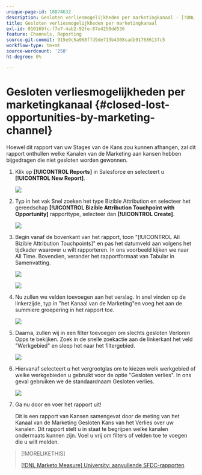 ```yaml
---
unique-page-id: 18874632
description: Gesloten verliesmogelijkheden per marketingkanaal - [!DNL Marketo Measure]
title: Gesloten verliesmogelijkheden per marketingkanaal
exl-id: 010169fc-f7e7-4ab2-92fe-87e4250dd536
feature: Channels, Reporting
source-git-commit: 915e9c5a968ffd9de713b4308cadb91768613fc5
workflow-type: tm+mt
source-wordcount: '250'
ht-degree: 0%

---
```


# Gesloten verliesmogelijkheden per marketingkanaal {#closed-lost-opportunities-by-marketing-channel}

Hoewel dit rapport van uw Stages van de Kans zou kunnen afhangen, zal dit rapport onthullen welke Kanalen van de Marketing aan kansen hebben bijgedragen die niet gesloten worden gewonnen.

1. Klik op **[!UICONTROL Reports]** in Salesforce en selecteert u **[!UICONTROL New Report]**.

   ![](assets/1-3.jpg)

1. Typ in het vak Snel zoeken het type Bizible Attribution en selecteer het gereedschap **[!UICONTROL Bizible Attribution Touchpoint with Opportunity]** rapporttype, selecteer dan **[!UICONTROL Create]**.

   ![](assets/2-3.jpg)

1. Begin vanaf de bovenkant van het rapport, toon &quot;[!UICONTROL All Bizible Attribution Touchpoints]&quot; en pas het datumveld aan volgens het tijdkader waarover u wilt rapporteren. In ons voorbeeld kijken we naar All Time. Bovendien, verander het rapportformaat van Tabular in Samenvatting.

   ![](assets/3-3.jpg)

   ![](assets/4-2.jpg)

1. Nu zullen we velden toevoegen aan het verslag. In snel vinden op de linkerzijde, typ in &quot;het Kanaal van de Marketing&quot;en voeg het aan de summiere groepering in het rapport toe.

   ![](assets/5.jpg)

1. Daarna, zullen wij in een filter toevoegen om slechts gesloten Verloren Opps te bekijken. Zoek in de snelle zoekactie aan de linkerkant het veld &quot;Werkgebied&quot; en sleep het naar het filtergebied.

   ![](assets/6.jpg)

1. Hiervanaf selecteert u het vergrootglas om te kiezen welk werkgebied of welke werkgebieden u gebruikt voor de optie &quot;Gesloten verlies&quot;. In ons geval gebruiken we de standaardnaam Gesloten verlies.

   ![](assets/7.jpg)

1. Ga nu door en voer het rapport uit!

   Dit is een rapport van Kansen samengevat door de meting van het Kanaal van de Marketing Gesloten Kans van het Verlies over uw kanalen. Dit rapport stelt u in staat te begrijpen welke kanalen ondermaats kunnen zijn. Voel u vrij om filters of velden toe te voegen die u wilt melden.

>[!MORELIKETHIS]
>
>[[!DNL Marketo Measure] University: aanvullende SFDC-rapporten](https://universityonline.marketo.com/courses/bizible-fundamentals-bizible-102/#/page/5c5cb68dfb384d0c9fb96cd0)
